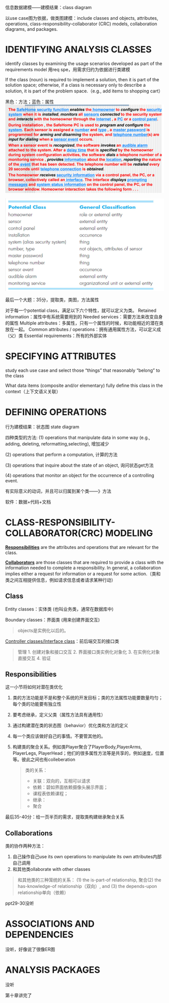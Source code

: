信息数据建模——建模结果：class diagram

以use case图为依据，做类图建模：include classes and objects, attributes, operations, class-responsibility-collaborator (CRC) models, collaboration diagrams, and packages.

# IDENTIFYING ANALYSIS CLASSES

 identify classes by examining the usage scenarios developed as part of the requirements model
用req spe，用需求归约为依据进行类建模

If the class (noun) is required to implement a solution, then it is part of the solution space; otherwise, if a class is necessary only to describe a solution, it is part of the problem space.（e.g., add items to shopping cart）

黑色：方法；蓝色：属性
![image-20211122103252565](ch10类建模.assets/image-20211122103252565.png)

![image-20211122103512498](ch10类建模.assets/image-20211122103512498.png)

最后一个大题：35分，提取类，类图，方法属性

对于每一个potential class，满足以下六个特性，就可以定义为类。
Retained information：属性中有系统需要用到的
Needed services：需要方法来改变自身的属性
Multiple attributes：多属性，只有一个属性的时候，和功能相近的潜在类放在一起。 
Common attributes / operations：拥有通用属性方法，可以定义成（父）类
Essential requirements：所有的外部实体





# SPECIFYING ATTRIBUTES

study each use case and select those “things” that reasonably “belong” to the class

What data items (composite and/or elementary) fully define this class in the context（上下文语义关联）



# DEFINING OPERATIONS

行为建模结果：状态图 state diagram

四种类型的方法: (1) operations that manipulate data in some way (e.g., adding, deleting, reformatting,selecting), 增加减少

(2) operations that perform a computation, 计算的方法

(3) operations that inquire about the state of an object, 询问状态get方法

(4) operations that monitor an object for the occurrence of a controlling event. 

有实际意义的动词，并且可以归属到某个类——》方法



软件：数据+代码+文档



# CLASS-RESPONSIBILITY-COLLABORATOR(CRC) MODELING

**<u>Responsibilities</u>** are the attributes and operations that are relevant for the class. 

 **<u>Collaborators</u>** are those classes that are required to provide a class with the information needed to complete a responsibility. In general, a collaboration implies either a request for information or a request for some action.（类和类之间互相提供信息，例如请求信息或者请求某种行动）

## Class

Entity classes：实体类 (也叫业务类，通常在数据库中)

Boundary classes：界面类 (用来创建界面交互)

> objects是实例化以后的。

<u>Controller classes/Interface class</u>：前后端交互的接口类

> 管理 1. 创建对象和接口交互 2. 界面接口类实例化对象化 3. 在实例化对象直接交互 4. 验证



## Responsibilities

这一小节将如何对潜在类优化

1. 类的方法功能是不是和整个系统的开发目标；类的方法属性功能要数量均匀；每个类的功能要有独立性

2. 要考虑继承，定义父类（属性方法具有通用性）

3. 通过构建潜在类的状态图（behavior）优化类和方法的定义

4. 每一个类应该做好自己的事情。不要管其他的。

5. 构建类的聚合关系。例如类Player聚合了PlayerBody,PlayerArms, PlayerLegs, PlayerHead；他们的很多属性方法等是共享的，例如速度，位置等。彼此之间也有colleberation

   > 类的关系：
   >
   > - 关联：双向的，互相可以请求
   > - 依赖：碧如界面依赖摄像头展示界面；
   > - 课程表依赖课程；
   > - 继承：
   > - 聚合

最后35-40分：给一页半页的需求，提取类构建继承聚合关系

## Collaborations

类的协作两种方法：

1. 自己操作自己use its own operations to manipulate its own attributes内部自己调用
2. 和其他类ollaborate with other classes

>  和其他类的三种笼统的关系： (1) the is-part-of relationship, 聚合(2) the has-knowledge-of relationship（双向）, and (3) the depends-upon relationship单向（依赖）



ppt29-30没听



# ASSOCIATIONS AND DEPENDENCIES

没听，好像说了很像ER图



# ANALYSIS PACKAGES

没听









第十章讲完了





